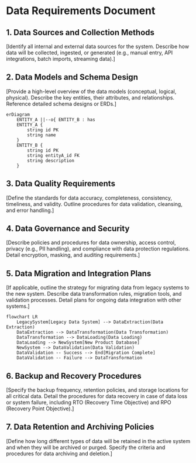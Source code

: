 # Data Requirements Document

## 1. Data Sources and Collection Methods

[Identify all internal and external data sources for the system. Describe how data will be collected, ingested, or generated (e.g., manual entry, API integrations, batch imports, streaming data).]

## 2. Data Models and Schema Design

[Provide a high-level overview of the data models (conceptual, logical, physical). Describe the key entities, their attributes, and relationships. Reference detailed schema designs or ERDs.]

```mermaid
erDiagram
    ENTITY_A ||--o{ ENTITY_B : has
    ENTITY_A { 
        string id PK
        string name
    }
    ENTITY_B {
        string id PK
        string entityA_id FK
        string description
    }
```

## 3. Data Quality Requirements

[Define the standards for data accuracy, completeness, consistency, timeliness, and validity. Outline procedures for data validation, cleansing, and error handling.]

## 4. Data Governance and Security

[Describe policies and procedures for data ownership, access control, privacy (e.g., PII handling), and compliance with data protection regulations. Detail encryption, masking, and auditing requirements.]

## 5. Data Migration and Integration Plans

[If applicable, outline the strategy for migrating data from legacy systems to the new system. Describe data transformation rules, migration tools, and validation processes. Detail plans for ongoing data integration with other systems.]

```mermaid
flowchart LR
    LegacySystem[Legacy Data System] --> DataExtraction(Data Extraction)
    DataExtraction --> DataTransformation(Data Transformation)
    DataTransformation --> DataLoading(Data Loading)
    DataLoading --> NewSystem[New Product Database]
    NewSystem --> DataValidation(Data Validation)
    DataValidation -- Success --> End[Migration Complete]
    DataValidation -- Failure --> DataTransformation
```

## 6. Backup and Recovery Procedures

[Specify the backup frequency, retention policies, and storage locations for all critical data. Detail the procedures for data recovery in case of data loss or system failure, including RTO (Recovery Time Objective) and RPO (Recovery Point Objective).]

## 7. Data Retention and Archiving Policies

[Define how long different types of data will be retained in the active system and when they will be archived or purged. Specify the criteria and procedures for data archiving and deletion.]
